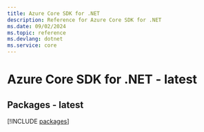 ```yaml
---
title: Azure Core SDK for .NET
description: Reference for Azure Core SDK for .NET
ms.date: 09/02/2024
ms.topic: reference
ms.devlang: dotnet
ms.service: core
---
```

# Azure Core SDK for .NET - latest
## Packages - latest
[!INCLUDE [packages](core-index.md)]